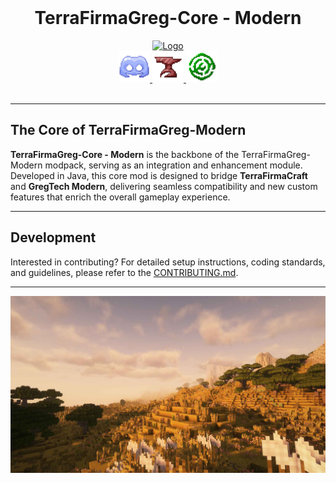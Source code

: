 
<br/>
<div align="center">
  <h1>TerraFirmaGreg-Core - Modern</h1>
  <a href="https://github.com/TerraFirmaGreg-Team/Core-Modern">
    <img src="https://github.com/TerraFirmaGreg-Team/.github/blob/main/branding/icon/v3/1080x_1080p_still_ring.gif?raw=true" alt="Logo" height="120"/>
  </a>
  <br/>
  <a href="https://discord.terrafirmagreg.su">
    <img src="https://github.com/TerraFirmaGreg-Team/.github/blob/main/branding/button/brands/discord_logo_32x.png?raw=true" alt="Join our Discord" height="50"/>
  </a>
  <a href="https://www.curseforge.com/minecraft/mc-mods/terrafirmagreg-core">
    <img src="https://github.com/TerraFirmaGreg-Team/.github/blob/main/branding/button/brands/curseforge_logo_32x.png?raw=true" alt="Available on CurseForge" height="50"/>
  </a>
  <a href="https://modrinth.com/mod/terrafirmagreg-core">
    <img src="https://github.com/TerraFirmaGreg-Team/.github/blob/main/branding/button/brands/modrinth_logo_32x.png?raw=true" alt="Available on Modrinth" height="50"/>
  </a>
  <br/>
</div>

<br/>

---

## The Core of TerraFirmaGreg-Modern

**TerraFirmaGreg-Core - Modern** is the backbone of the TerraFirmaGreg-Modern modpack, serving as an integration and enhancement module. Developed in Java, this core mod is designed to bridge **TerraFirmaCraft** and **GregTech Modern**, delivering seamless compatibility and new custom features that enrich the overall gameplay experience.


---

## Development

Interested in contributing? For detailed setup instructions, coding standards, and guidelines, please refer to the [CONTRIBUTING.md](CONTRIBUTING.md).

---

![Image Readme](https://github.com/TerraFirmaGreg-Team/.github/blob/main/storage/modern/unedited/credit_discord_doctor_rge.png?raw=true)

